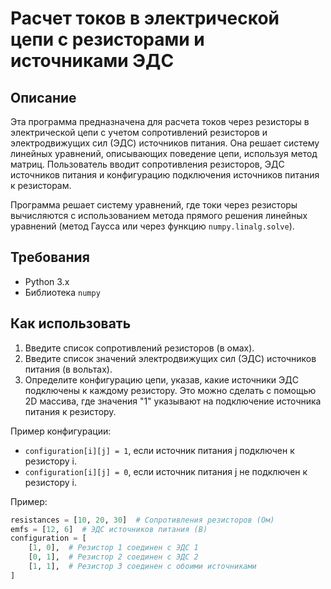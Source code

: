 # Расчет токов в электрической цепи с резисторами и источниками ЭДС

## Описание

Эта программа предназначена для расчета токов через резисторы в электрической цепи с учетом сопротивлений резисторов и электродвижущих сил (ЭДС) источников питания. Она решает систему линейных уравнений, описывающих поведение цепи, используя метод матриц. Пользователь вводит сопротивления резисторов, ЭДС источников питания и конфигурацию подключения источников питания к резисторам.

Программа решает систему уравнений, где токи через резисторы вычисляются с использованием метода прямого решения линейных уравнений (метод Гаусса или через функцию `numpy.linalg.solve`).

## Требования

- Python 3.x
- Библиотека `numpy`

## Как использовать

1. Введите список сопротивлений резисторов (в омах).
2. Введите список значений электродвижущих сил (ЭДС) источников питания (в вольтах).
3. Определите конфигурацию цепи, указав, какие источники ЭДС подключены к каждому резистору. Это можно сделать с помощью 2D массива, где значения "1" указывают на подключение источника питания к резистору.

Пример конфигурации:
- `configuration[i][j] = 1`, если источник питания j подключен к резистору i.
- `configuration[i][j] = 0`, если источник питания j не подключен к резистору i.

Пример:

```python
resistances = [10, 20, 30]  # Сопротивления резисторов (Ом)
emfs = [12, 6]  # ЭДС источников питания (В)
configuration = [
    [1, 0],  # Резистор 1 соединен с ЭДС 1
    [0, 1],  # Резистор 2 соединен с ЭДС 2
    [1, 1],  # Резистор 3 соединен с обоими источниками
]
```
